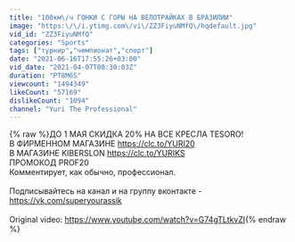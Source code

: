 ```yaml
---
title: "100км\/ч ГОНКИ С ГОРЫ НА ВЕЛОТРАЙКАХ В БРАЗИЛИИ"
image: "https:\/\/i.ytimg.com\/vi\/ZZ3FiyuNMfQ\/hqdefault.jpg"
vid_id: "ZZ3FiyuNMfQ"
categories: "Sports"
tags: ["турнир","чемпионат","спорт"]
date: "2021-06-16T17:55:26+03:00"
vid_date: "2021-04-07T08:30:03Z"
duration: "PT8M6S"
viewcount: "1494349"
likeCount: "57169"
dislikeCount: "1094"
channel: "Yuri The Professional"
---
```

{% raw %}ДО 1 МАЯ СКИДКА 20% НА ВСЕ КРЕСЛА TESORO!<br />В ФИРМЕННОМ МАГАЗИНЕ <a rel="nofollow" target="blank" href="https://clc.to/YURI20">https://clc.to/YURI20</a><br />В МАГАЗИНЕ KIBERSLON <a rel="nofollow" target="blank" href="https://clc.to/YURIKS">https://clc.to/YURIKS</a><br />ПРОМОКОД PROF20<br />Комментирует, как обычно, профессионал.<br /><br />Подписывайтесь на канал и на группу вконтакте - <a rel="nofollow" target="blank" href="https://vk.com/superyourassik">https://vk.com/superyourassik</a><br /><br />Original video: <a rel="nofollow" target="blank" href="https://www.youtube.com/watch?v=G74gTLtkvZI">https://www.youtube.com/watch?v=G74gTLtkvZI</a>{% endraw %}
